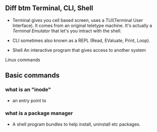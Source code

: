 
## Diff btm Terminal, CLI, Shell

- Terminal gives you cell based screen, uses a TUI(Terminal User Interface). It comes from an original teletype machine. It's actually a *Terminal Emulator* that let's you intract with the shell.

- CLI sometimes also known as a REPL (Read, EValuate, Print, Loop). 

- Shell An interactive program that gives access to another system 

Linux commands



## Basic commands

### what  is an "inode"
- an entry point to

### what  is a package manager
- A shell program bundles to help install, uninstall etc packages.
